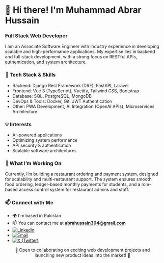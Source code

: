 <h1 align="left">👋 Hi there! I'm Muhammad Abrar Hussain</h1>
<h3 align="left">Full Stack Web Developer</h3>
<p>
  I am an Associate Software Engineer with industry experience in developing scalable and high-performance applications. My expertise lies in backend and full-stack development, with a strong focus on RESTful APIs, authentication, and system architecture.
</p>

### 🔹 Tech Stack & Skills
  - Backend: Django Rest Framework (DRF), FastAPI, Laravel
  - Frontend: Vue 3 (TypeScript), Vuetify, Tailwind CSS, Bootstrap
  - Database: SQL, PostgreSQL, MongoDB
  - DevOps & Tools: Docker, Git, JWT Authentication
  - Other: PWA Development, AI Integration (OpenAI APIs), Microservices Architecture

### 💡 Interests
  - AI-powered applications
  - Optimizing system performance
  - API security & authentication
  - Scalable software architectures

### 🚀 What I’m Working On
Currently, I’m building a restaurant ordering and payment system, designed for scalability and multi-restaurant support. The system ensures smooth food ordering, ledger-based monthly payments for students, and a role-based access control system for restaurant admins and staff.

### 📫 Connect with Me
  - 🌍 I'm based in Pakistan
  - 📫 You can contact me at **abrahussain304@gmail.com**
  - [![LinkedIn](https://img.shields.io/badge/LinkedIn-0077B5?logo=linkedin&logoColor=white)](https://linkedin.com/in/muhammadabrarhussain)  
  - [![Email](https://img.shields.io/badge/Email-D14836?logo=gmail&logoColor=white)](mailto:abrahussain304@gmail.com)  
  - [![X (Twitter)](https://img.shields.io/badge/X-000?logo=x&logoColor=white)](https://twitter.com/m__abrarhussain)


  <p align="center">🤝 Open to collaborating on exciting web development projects and launching new product ideas into the market! 🚀</p>
